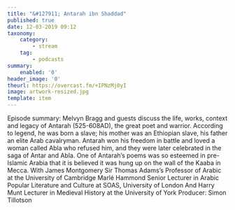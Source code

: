```yaml
---
title: "&#127911; Antarah ibn Shaddad"
published: true
date: 12-03-2019 09:12
taxonomy:
    category:
        - stream
    tag:
        - podcasts
summary:
    enabled: '0'
header_image: '0'
theurl: https://overcast.fm/+IPNzMj0yI
image: artwork-resized.jpg
template: item
---
```

 
Episode summary: Melvyn Bragg and guests discuss the life, works, context and legacy of Antarah (525-608AD), the great poet and warrior. According to legend, he was born a slave; his mother was an Ethiopian slave, his father an elite Arab cavalryman. Antarah won his freedom in battle and loved a woman called Abla who refused him, and they were later celebrated in the saga of Antar and Abla. One of Antarah’s poems was so esteemed in pre-Islamic Arabia that it is believed it was hung up on the wall of the Kaaba in Mecca. With James Montgomery Sir Thomas Adams’s Professor of Arabic at the University of Cambridge Marlé Hammond Senior Lecturer in Arabic Popular Literature and Culture at SOAS, University of London And Harry Munt Lecturer in Medieval History at the University of York Producer: Simon Tillotson
